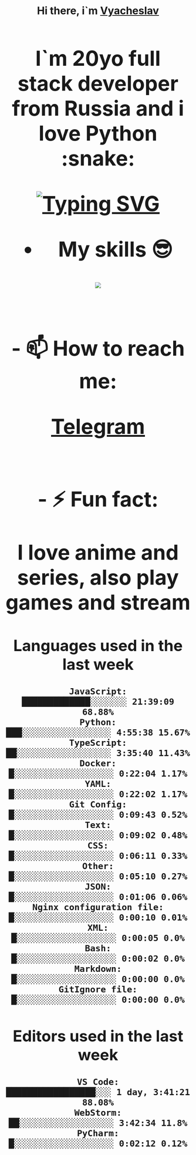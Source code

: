 <h1 align='center'>Hi there, i`m <a href='t.me/syavabrazzzers'>Vyacheslav<a/> <h1/>

<p>I`m 20yo full stack developer from Russia and i love Python :snake: <p/>

<a href="https://git.io/typing-svg"><img src="https://readme-typing-svg.herokuapp.com?font=Fira+Code&duration=3000&pause=1000&multiline=true&width=750&height=60&lines=I+am+an+information+security+specialist;+studying+at+the+Belgorod+State+National+Research+University" alt="Typing SVG" /></a>
<br>
- My skills :sunglasses:
<p align="center">
    <img src="https://skillicons.dev/icons?i=git,docker,linux,postgres,mysql,python,django,fastapi,javascript,typescript,react,next,tailwind" />
<p/>

<br>
- 📫 How to reach me: 
<p>
<a href='t.me/syavabrazzzers'>Telegram<a/>
<p/>
<br>
- ⚡ Fun fact: <p>I love anime and series, also play games and stream<p/>

<!--START_SECTION:waka-->
## Languages used in the last week
```text
JavaScript:           █████████████░░░░░░░ 21:39:09 68.88%
Python:               ███░░░░░░░░░░░░░░░░░ 4:55:38 15.67%
TypeScript:           ██░░░░░░░░░░░░░░░░░░ 3:35:40 11.43%
Docker:               █░░░░░░░░░░░░░░░░░░░ 0:22:04 1.17%
YAML:                 █░░░░░░░░░░░░░░░░░░░ 0:22:02 1.17%
Git Config:           █░░░░░░░░░░░░░░░░░░░ 0:09:43 0.52%
Text:                 █░░░░░░░░░░░░░░░░░░░ 0:09:02 0.48%
CSS:                  █░░░░░░░░░░░░░░░░░░░ 0:06:11 0.33%
Other:                █░░░░░░░░░░░░░░░░░░░ 0:05:10 0.27%
JSON:                 █░░░░░░░░░░░░░░░░░░░ 0:01:06 0.06%
Nginx configuration file: █░░░░░░░░░░░░░░░░░░░ 0:00:10 0.01%
XML:                  █░░░░░░░░░░░░░░░░░░░ 0:00:05 0.0%
Bash:                 █░░░░░░░░░░░░░░░░░░░ 0:00:02 0.0%
Markdown:             █░░░░░░░░░░░░░░░░░░░ 0:00:00 0.0%
GitIgnore file:       █░░░░░░░░░░░░░░░░░░░ 0:00:00 0.0%
```
## Editors used in the last week
```text
VS Code:              █████████████████░░░ 1 day, 3:41:21 88.08%
WebStorm:             ██░░░░░░░░░░░░░░░░░░ 3:42:34 11.8%
PyCharm:              █░░░░░░░░░░░░░░░░░░░ 0:02:12 0.12%
```

<!--END_SECTION:waka-->


